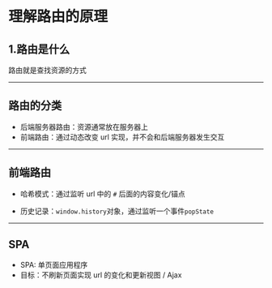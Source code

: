 # 理解路由的原理

## 1.路由是什么

路由就是查找资源的方式

---

## 路由的分类

- 后端服务器路由：资源通常放在服务器上
- 前端路由：通过动态改变 url 实现，并不会和后端服务器发生交互

---

## 前端路由

- 哈希模式：通过监听 url 中的 `#` 后面的内容变化/锚点

- 历史记录：`window.history`对象，通过监听一个事件`popState`

---

## SPA

- SPA: 单页面应用程序
- 目标：不刷新页面实现 url 的变化和更新视图 / Ajax
